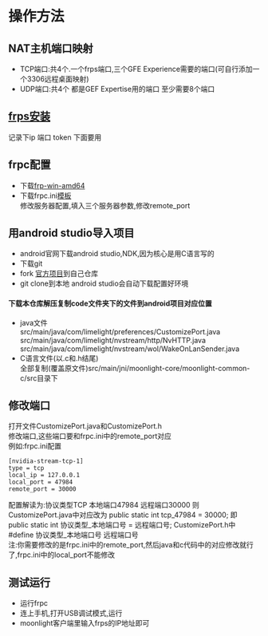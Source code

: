 # 操作方法
## NAT主机端口映射
- TCP端口:共4个.一个frps端口,三个GFE Experience需要的端口(可自行添加一个3306远程桌面映射)
- UDP端口:共4个 都是GEF Expertise用的端口
至少需要8个端口
## [frps安装](https://github.com/MvsCode/frps-onekey)
记录下ip 端口 token 下面要用
## frpc配置
- 下载[frp-win-amd64](https://github.com/fatedier/frp/releases)
- 下载frpc.ini[模板](https://raw.githubusercontent.com/chengziqaq/moonlight-frp-NAT-gamestreaming/master/frp/frpc.ini)  
修改服务器配置,填入三个服务器参数,修改remote_port
## 用android studio导入项目
- android官网下载android studio,NDK,因为核心是用C语言写的
- 下载git
- fork [官方项目](https://github.com/moonlight-stream/moonlight-android)到自己仓库
- git clone到本地
android studio会自动下载配置好环境    
#### 下载本仓库解压复制code文件夹下的文件到android项目对应位置
- java文件  
src/main/java/com/limelight/preferences/CustomizePort.java    
src/main/java/com/limelight/nvstream/http/NvHTTP.java    
src/main/java/com/limelight/nvstream/wol/WakeOnLanSender.java      
- C语言文件(以.c和.h结尾)   
全部复制(覆盖原文件)src/main/jni/moonlight-core/moonlight-common-c/src目录下   
## 修改端口
打开文件CustomizePort.java和CustomizePort.h   
修改端口,这些端口要和frpc.ini中的remote_port对应  
例如:frpc.ini配置
```
[nvidia-stream-tcp-1]
type = tcp
local_ip = 127.0.0.1
local_port = 47984
remote_port = 30000
```
配置解读为:协议类型TCP 本地端口47984 远程端口30000
则CustomizePort.java中对应改为
public static int tcp_47984 = 30000;
即  
public static int 协议类型_本地端口号 = 远程端口号;
CustomizePort.h中   
#define 协议类型_本地端口号 远程端口号  
注:你需要修改的是frpc.ini中的remote_port,然后java和c代码中的对应修改就行了,frpc.ini中的local_port不能修改  
## 测试运行
- 运行frpc
- 连上手机,打开USB调试模式,运行
- moonlight客户端里输入frps的IP地址即可



